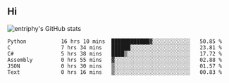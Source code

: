## Hi
![entriphy's GitHub stats](https://github-readme-stats.vercel.app/api?username=entriphy&show_icons=true&title_color=2196F3&bg_color=212121&text_color=FAFAFA&hide_border=true)
<!--START_SECTION:waka-->

```text
Python           16 hrs 10 mins  ████████████▓░░░░░░░░░░░░   50.85 %
C                7 hrs 34 mins   ██████░░░░░░░░░░░░░░░░░░░   23.81 %
C#               5 hrs 38 mins   ████▒░░░░░░░░░░░░░░░░░░░░   17.72 %
Assembly         0 hrs 55 mins   ▓░░░░░░░░░░░░░░░░░░░░░░░░   02.88 %
JSON             0 hrs 30 mins   ▒░░░░░░░░░░░░░░░░░░░░░░░░   01.57 %
Text             0 hrs 16 mins   ▒░░░░░░░░░░░░░░░░░░░░░░░░   00.83 %
```

<!--END_SECTION:waka-->
